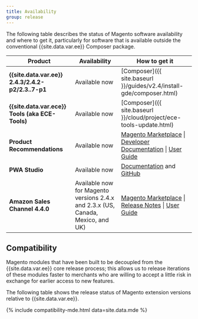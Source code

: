 ```yaml
---
title: Availability
group: release
---
```


The following table describes the status of Magento software availability and where to get it, particularly for software that is available outside the conventional {{site.data.var.ee}} Composer package.

| Product                                           | Availability                                                                    | How to get it                                                                                                                                                                                                                                                                             |
|---------------------------------------------------|---------------------------------------------------------------------------------|-------------------------------------------------------------------------------------------------------------------------------------------------------------------------------------------------------------------------------------------------------------------------------------------|
| **{{site.data.var.ee}} 2.4.3/2.4.2-p2/2.3..7-p1** | Available now                                                                   | [Composer]({{ site.baseurl }}/guides/v2.4/install-gde/composer.html)                                                                                                                                                                                                                      |
| **{{site.data.var.ece}} Tools (aka ECE-Tools)**   | Available now                                                                   | [Composer]({{ site.baseurl }}/cloud/project/ece-tools-update.html)                                                                                                                                                                                                                        |
| **Product Recommendations**                       | Available now                                                                   | [Magento Marketplace](https://marketplace.magento.com/magento-product-recommendations.html) \| [Developer Documentation](https://devdocs.magento.com/recommendations/product-recs.html) \| [User Guide](https://docs.magento.com/m2/ee/user_guide/marketing/product-recommendations.html) |
| **PWA Studio**                                    | Available now                                                                   | [Documentation](http://pwastudio.io) and [GitHub](https://github.com/magento-research/pwa-studio)                                                                                                                                                                                         |
| **Amazon Sales Channel 4.4.0**                    | Available now for Magento versions 2.4.x and 2.3.x (US, Canada, Mexico, and UK) | [Magento Marketplace](https://marketplace.magento.com/magento-module-amazon.html) \| [Release Notes](https://devdocs.magento.com/extensions/amazon-sales/release-notes) \| [User Guide](https://docs.magento.com/user-guide/sales-channels/asc/amazon-sales-channel.html)                 |

## Compatibility

Magento modules that have been built to be decoupled from the {{site.data.var.ee}} core release process; this allows us to release iterations of these modules faster to merchants who are willing to accept a little risk in exchange for earlier access to new features.

The following table shows the release status of Magento extension versions relative to {{site.data.var.ee}}.

{% include compatibility-mde.html data=site.data.mde %}
